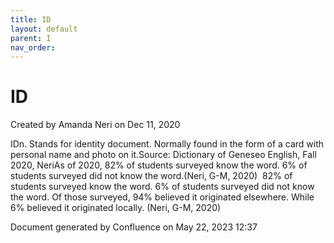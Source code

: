 ```yaml
---
title: ID
layout: default
parent: I
nav_order:
---
```


# ID

Created by  Amanda Neri on Dec 11, 2020

IDn. Stands for identity document. Normally found in the form of a card with personal name and photo on it.Source: Dictionary of Geneseo English, Fall 2020, NeriAs of 2020, 82% of students surveyed know the word. 6% of students surveyed did not know the word.(Neri, G-M, 2020)  82% of students surveyed know the word. 6% of students surveyed did not know the word. Of those surveyed, 94% believed it originated elsewhere. While 6% believed it originated locally. (Neri, G-M, 2020)

Document generated by Confluence on May 22, 2023 12:37


